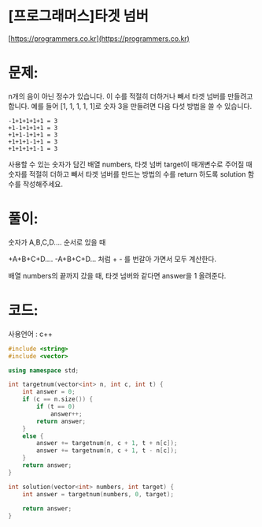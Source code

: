 # [프로그래머스]타겟 넘버

[https://programmers.co.kr](https://programmers.co.kr)

# 문제:

n개의 음이 아닌 정수가 있습니다. 이 수를 적절히 더하거나 빼서 타겟 넘버를 만들려고 합니다. 예를 들어 [1, 1, 1, 1, 1]로 숫자 3을 만들려면 다음 다섯 방법을 쓸 수 있습니다.



```
-1+1+1+1+1 = 3
+1-1+1+1+1 = 3
+1+1-1+1+1 = 3
+1+1+1-1+1 = 3
+1+1+1+1-1 = 3
```



사용할 수 있는 숫자가 담긴 배열 numbers, 타겟 넘버 target이 매개변수로 주어질 때 숫자를 적절히 더하고 빼서 타겟 넘버를 만드는 방법의 수를 return 하도록 solution 함수를 작성해주세요.



# 풀이:

숫자가 A,B,C,D.... 순서로 있을 때

+A+B+C+D.... -A+B+C+D... 처럼 + - 를 번갈아 가면서 모두 계산한다.

배열 numbers의 끝까지 갔을 때, 타겟 넘버와 같다면 answer을 1 올려준다.

  

# **코드:**
사용언어 : c++
```c++
#include <string>
#include <vector>

using namespace std;

int targetnum(vector<int> n, int c, int t) {
	int answer = 0;
	if (c == n.size()) {
		if (t == 0)
			answer++;
		return answer;
	}
	else {
		answer += targetnum(n, c + 1, t + n[c]);
		answer += targetnum(n, c + 1, t - n[c]);
	}
	return answer;
}

int solution(vector<int> numbers, int target) {
    int answer = targetnum(numbers, 0, target);
    
    return answer;
}
```

